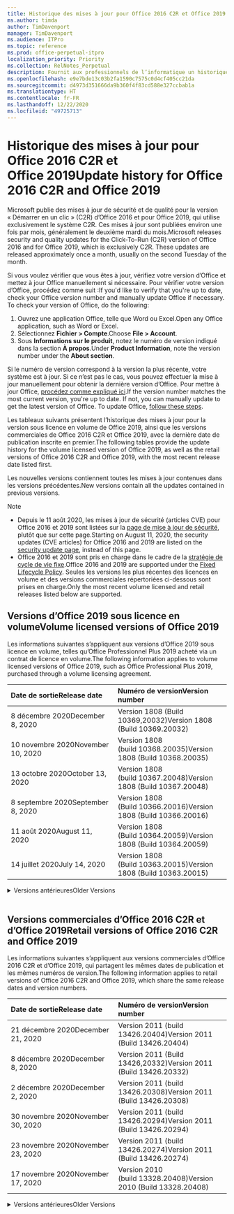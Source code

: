 ```yaml
---
title: Historique des mises à jour pour Office 2016 C2R et Office 2019
ms.author: timda
author: TimDavenport
manager: TimDavenport
ms.audience: ITPro
ms.topic: reference
ms.prod: office-perpetual-itpro
localization_priority: Priority
ms.collection: RelNotes_Perpetual
description: Fournit aux professionnels de l’informatique un historique des mises à jour pour les versions perpétuelles d’Office 2016 et 2019 qui utilisent la technologie « Démarrer en un clic » (C2R)
ms.openlocfilehash: e9e7bde13c03b2fa1590c7575c0d4cf405cc21da
ms.sourcegitcommit: d4973d351666da9b360f4f83cd588e327ccbab1a
ms.translationtype: HT
ms.contentlocale: fr-FR
ms.lasthandoff: 12/22/2020
ms.locfileid: "49725713"
---
```

# <a name="update-history-for-office-2016-c2r-and-office-2019"></a><span data-ttu-id="e1fb0-103">Historique des mises à jour pour Office 2016 C2R et Office 2019</span><span class="sxs-lookup"><span data-stu-id="e1fb0-103">Update history for Office 2016 C2R and Office 2019</span></span>

<span data-ttu-id="e1fb0-p101">Microsoft publie des mises à jour de sécurité et de qualité pour la version « Démarrer en un clic » (C2R) d’Office 2016 et pour Office 2019, qui utilise exclusivement le système C2R. Ces mises à jour sont publiées environ une fois par mois, généralement le deuxième mardi du mois.</span><span class="sxs-lookup"><span data-stu-id="e1fb0-p101">Microsoft releases security and quality updates for the Click-To-Run (C2R) version of Office 2016 and for Office 2019, which is exclusively C2R. These updates are released approximately once a month, usually on the second Tuesday of the month.</span></span>

<span data-ttu-id="e1fb0-p102">Si vous voulez vérifier que vous êtes à jour, vérifiez votre version d’Office et mettez à jour Office manuellement si nécessaire. Pour vérifier votre version d’Office, procédez comme suit :</span><span class="sxs-lookup"><span data-stu-id="e1fb0-p102">If you'd like to verify that you're up to date, check your Office version number and manually update Office if necessary. To check your version of Office, do the following:</span></span>

  1.    <span data-ttu-id="e1fb0-108">Ouvrez une application Office, telle que Word ou Excel.</span><span class="sxs-lookup"><span data-stu-id="e1fb0-108">Open any Office application, such as Word or Excel.</span></span>
  2.    <span data-ttu-id="e1fb0-109">Sélectionnez **Fichier > Compte**.</span><span class="sxs-lookup"><span data-stu-id="e1fb0-109">Choose **File > Account**.</span></span>
  3.    <span data-ttu-id="e1fb0-110">Sous **Informations sur le produit**, notez le numéro de version indiqué dans la section **À propos**.</span><span class="sxs-lookup"><span data-stu-id="e1fb0-110">Under **Product Information**, note the version number under the **About section**.</span></span>

<span data-ttu-id="e1fb0-p103">Si le numéro de version correspond à la version la plus récente, votre système est à jour. Si ce n’est pas le cas, vous pouvez effectuer la mise à jour manuellement pour obtenir la dernière version d’Office. Pour mettre à jour Office, [procédez comme expliqué ici](https://support.office.com/article/2ab296f3-7f03-43a2-8e50-46de917611c5).</span><span class="sxs-lookup"><span data-stu-id="e1fb0-p103">If the version number matches the most current version, you're up to date. If not, you can manually update to get the latest version of Office. To update Office, [follow these steps](https://support.office.com/article/2ab296f3-7f03-43a2-8e50-46de917611c5).</span></span>


<span data-ttu-id="e1fb0-114">Les tableaux suivants présentent l’historique des mises à jour pour la version sous licence en volume de Office 2019, ainsi que les versions commerciales de Office 2016 C2R et Office 2019, avec la dernière date de publication inscrite en premier.</span><span class="sxs-lookup"><span data-stu-id="e1fb0-114">The following tables provide the update history for the volume licensed version of Office 2019, as well as the retail versions of Office 2016 C2R and Office 2019, with the most recent release date listed first.</span></span>

<span data-ttu-id="e1fb0-115">Les nouvelles versions contiennent toutes les mises à jour contenues dans les versions précédentes.</span><span class="sxs-lookup"><span data-stu-id="e1fb0-115">New versions contain all the updates contained in previous versions.</span></span>


 > [!NOTE]
> - <span data-ttu-id="e1fb0-116">Depuis le 11 août 2020, les mises à jour de sécurité (articles CVE) pour Office 2016 et 2019 sont listées sur la [page de mise à jour de sécurité](https://docs.microsoft.com/officeupdates/microsoft365-apps-security-updates), plutôt que sur cette page.</span><span class="sxs-lookup"><span data-stu-id="e1fb0-116">Starting on August 11, 2020, the security updates (CVE articles) for Office 2016 and 2019 are listed on the [security update page](https://docs.microsoft.com/officeupdates/microsoft365-apps-security-updates), instead of this page.</span></span> 
> - <span data-ttu-id="e1fb0-117">Office 2016 et 2019 sont pris en charge dans le cadre de la [stratégie de cycle de vie fixe](https://docs.microsoft.com/lifecycle/policies/fixed).</span><span class="sxs-lookup"><span data-stu-id="e1fb0-117">Office 2016 and 2019 are supported under the [Fixed Lifecycle Policy](https://docs.microsoft.com/lifecycle/policies/fixed).</span></span> <span data-ttu-id="e1fb0-118">Seules les versions les plus récentes des licences en volume et des versions commerciales répertoriées ci-dessous sont prises en charge.</span><span class="sxs-lookup"><span data-stu-id="e1fb0-118">Only the most recent volume licensed and retail releases listed below are supported.</span></span>


## <a name="volume-licensed-versions-of-office-2019"></a><span data-ttu-id="e1fb0-119">Versions d’Office 2019 sous licence en volume</span><span class="sxs-lookup"><span data-stu-id="e1fb0-119">Volume licensed versions of Office 2019</span></span>
<span data-ttu-id="e1fb0-120">Les informations suivantes s’appliquent aux versions d’Office 2019 sous licence en volume, telles qu’Office Professionnel Plus 2019 acheté via un contrat de licence en volume.</span><span class="sxs-lookup"><span data-stu-id="e1fb0-120">The following information applies to volume licensed versions of Office 2019, such as Office Professional Plus 2019, purchased through a volume licensing agreement.</span></span>

[//]: # (NE PAS SUPPRIMER LE DÉBUT DU TABLEAU VL)


|<span data-ttu-id="e1fb0-122">**Date de sortie**</span><span class="sxs-lookup"><span data-stu-id="e1fb0-122">**Release date**</span></span>|<span data-ttu-id="e1fb0-123">**Numéro de version**</span><span class="sxs-lookup"><span data-stu-id="e1fb0-123">**Version number**</span></span>|
|:-----|:-----|
|<span data-ttu-id="e1fb0-124">8 décembre 2020</span><span class="sxs-lookup"><span data-stu-id="e1fb0-124">December 8, 2020</span></span>|<span data-ttu-id="e1fb0-125">Version 1808 (Build 10369,20032)</span><span class="sxs-lookup"><span data-stu-id="e1fb0-125">Version 1808 (Build 10369.20032)</span></span>|
|<span data-ttu-id="e1fb0-126">10 novembre 2020</span><span class="sxs-lookup"><span data-stu-id="e1fb0-126">November 10, 2020</span></span>|<span data-ttu-id="e1fb0-127">Version 1808 (build 10368.20035)</span><span class="sxs-lookup"><span data-stu-id="e1fb0-127">Version 1808 (Build 10368.20035)</span></span>|
|<span data-ttu-id="e1fb0-128">13 octobre 2020</span><span class="sxs-lookup"><span data-stu-id="e1fb0-128">October 13, 2020</span></span>|<span data-ttu-id="e1fb0-129">Version 1808 (build 10367.20048)</span><span class="sxs-lookup"><span data-stu-id="e1fb0-129">Version 1808 (Build 10367.20048)</span></span>|
|<span data-ttu-id="e1fb0-130">8 septembre 2020</span><span class="sxs-lookup"><span data-stu-id="e1fb0-130">September 8, 2020</span></span>|<span data-ttu-id="e1fb0-131">Version 1808 (Build 10366.20016)</span><span class="sxs-lookup"><span data-stu-id="e1fb0-131">Version 1808 (Build 10366.20016)</span></span>|
|<span data-ttu-id="e1fb0-132">11 août 2020</span><span class="sxs-lookup"><span data-stu-id="e1fb0-132">August 11, 2020</span></span>|<span data-ttu-id="e1fb0-133">Version 1808 (Build 10364.20059)</span><span class="sxs-lookup"><span data-stu-id="e1fb0-133">Version 1808 (Build 10364.20059)</span></span>|
|<span data-ttu-id="e1fb0-134">14 juillet 2020</span><span class="sxs-lookup"><span data-stu-id="e1fb0-134">July 14, 2020</span></span>   |<span data-ttu-id="e1fb0-135">Version 1808 (Build 10363.20015)</span><span class="sxs-lookup"><span data-stu-id="e1fb0-135">Version 1808 (Build 10363.20015)</span></span>  |


[//]: # (NE PAS SUPPRIMER LA FIN DU TABLEAU VL)

<details>
<summary><span data-ttu-id="e1fb0-137">Versions antérieures</span><span class="sxs-lookup"><span data-stu-id="e1fb0-137">Older Versions</span></span></summary>
 

[//]: # (NE PAS SUPPRIMER LE DÉBUT DE L’ANCIEN TABLEAU VL)


|<span data-ttu-id="e1fb0-139">**Date de sortie**</span><span class="sxs-lookup"><span data-stu-id="e1fb0-139">**Release date**</span></span>|<span data-ttu-id="e1fb0-140">**Numéro de version**</span><span class="sxs-lookup"><span data-stu-id="e1fb0-140">**Version number**</span></span>|
|:-----|:-----|
|<span data-ttu-id="e1fb0-141">09 juin 2020</span><span class="sxs-lookup"><span data-stu-id="e1fb0-141">June 9, 2020</span></span>   |<span data-ttu-id="e1fb0-142">Version 1808 (Build 10361.20002)</span><span class="sxs-lookup"><span data-stu-id="e1fb0-142">Version 1808 (Build 10361.20002)</span></span>  |
|<span data-ttu-id="e1fb0-143">12 mai 2020</span><span class="sxs-lookup"><span data-stu-id="e1fb0-143">May 12, 2020</span></span>   |<span data-ttu-id="e1fb0-144">Version 1808 (build 10359.20023)</span><span class="sxs-lookup"><span data-stu-id="e1fb0-144">Version 1808 (Build 10359.20023)</span></span>  |
|<span data-ttu-id="e1fb0-145">14 avril 2020</span><span class="sxs-lookup"><span data-stu-id="e1fb0-145">April 14, 2020</span></span>   |<span data-ttu-id="e1fb0-146">Version 1808 (build 10358.20061)</span><span class="sxs-lookup"><span data-stu-id="e1fb0-146">Version 1808 (Build 10358.20061)</span></span>  |
|<span data-ttu-id="e1fb0-147">10 mars 2020</span><span class="sxs-lookup"><span data-stu-id="e1fb0-147">March 10, 2020</span></span>   |<span data-ttu-id="e1fb0-148">Version 1808 (Build 10357.20081)</span><span class="sxs-lookup"><span data-stu-id="e1fb0-148">Version 1808 (Build 10357.20081)</span></span>  |
|<span data-ttu-id="e1fb0-149">11 février 2020</span><span class="sxs-lookup"><span data-stu-id="e1fb0-149">February 11, 2020</span></span>   |<span data-ttu-id="e1fb0-150">Version 1808 (build 10356.20006)</span><span class="sxs-lookup"><span data-stu-id="e1fb0-150">Version 1808 (Build 10356.20006)</span></span>  |


[//]: # (NE PAS SUPPRIMER LA FIN DE L’ANCIEN TABLEAU VL)

</details>


<br/>

## <a name="retail-versions-of-office-2016-c2r-and-office-2019"></a><span data-ttu-id="e1fb0-152">Versions commerciales d’Office 2016 C2R et d’Office 2019</span><span class="sxs-lookup"><span data-stu-id="e1fb0-152">Retail versions of Office 2016 C2R and Office 2019</span></span>
<span data-ttu-id="e1fb0-153">Les informations suivantes s’appliquent aux versions commerciales d’Office 2016 C2R et d’Office 2019, qui partagent les mêmes dates de publication et les mêmes numéros de version.</span><span class="sxs-lookup"><span data-stu-id="e1fb0-153">The following information applies to retail versions of Office 2016 C2R and Office 2019, which share the same release dates and version numbers.</span></span>

[//]: # (NE PAS SUPPRIMER LE DÉBUT DU TABLEAU DE VENTE AU DÉTAIL)


|<span data-ttu-id="e1fb0-155">**Date de sortie**</span><span class="sxs-lookup"><span data-stu-id="e1fb0-155">**Release date**</span></span>|<span data-ttu-id="e1fb0-156">**Numéro de version**</span><span class="sxs-lookup"><span data-stu-id="e1fb0-156">**Version number**</span></span>|
|:-----|:-----|
|<span data-ttu-id="e1fb0-157">21 décembre 2020</span><span class="sxs-lookup"><span data-stu-id="e1fb0-157">December 21, 2020</span></span>|<span data-ttu-id="e1fb0-158">Version 2011 (build 13426.20404)</span><span class="sxs-lookup"><span data-stu-id="e1fb0-158">Version 2011 (Build 13426.20404)</span></span>|
|<span data-ttu-id="e1fb0-159">8 décembre 2020</span><span class="sxs-lookup"><span data-stu-id="e1fb0-159">December 8, 2020</span></span>|<span data-ttu-id="e1fb0-160">Version 2011 (Build 13426,20332)</span><span class="sxs-lookup"><span data-stu-id="e1fb0-160">Version 2011 (Build 13426.20332)</span></span>|
|<span data-ttu-id="e1fb0-161">2 décembre 2020</span><span class="sxs-lookup"><span data-stu-id="e1fb0-161">December 2, 2020</span></span>|<span data-ttu-id="e1fb0-162">Version 2011 (build 13426.20308)</span><span class="sxs-lookup"><span data-stu-id="e1fb0-162">Version 2011 (Build 13426.20308)</span></span>|
|<span data-ttu-id="e1fb0-163">30 novembre 2020</span><span class="sxs-lookup"><span data-stu-id="e1fb0-163">November 30, 2020</span></span>|<span data-ttu-id="e1fb0-164">Version 2011 (build 13426.20294)</span><span class="sxs-lookup"><span data-stu-id="e1fb0-164">Version 2011 (Build 13426.20294)</span></span>|
|<span data-ttu-id="e1fb0-165">23 novembre 2020</span><span class="sxs-lookup"><span data-stu-id="e1fb0-165">November 23, 2020</span></span>|<span data-ttu-id="e1fb0-166">Version 2011 (build 13426.20274)</span><span class="sxs-lookup"><span data-stu-id="e1fb0-166">Version 2011 (Build 13426.20274)</span></span>|
|<span data-ttu-id="e1fb0-167">17 novembre 2020</span><span class="sxs-lookup"><span data-stu-id="e1fb0-167">November 17, 2020</span></span>|<span data-ttu-id="e1fb0-168">Version 2010 (build 13328.20408)</span><span class="sxs-lookup"><span data-stu-id="e1fb0-168">Version 2010 (Build 13328.20408)</span></span>|


[//]: # (NE PAS SUPPRIMER LA FIN DU TABLEAU DE VENTE AU DÉTAIL)

<details>
<summary><span data-ttu-id="e1fb0-170">Versions antérieures</span><span class="sxs-lookup"><span data-stu-id="e1fb0-170">Older Versions</span></span></summary>
 

[//]: # (NE PAS SUPPRIMER LE DÉBUT DE L’ANCIEN TABLEAU DE VENTE AU DÉTAIL)


|<span data-ttu-id="e1fb0-172">**Date de sortie**</span><span class="sxs-lookup"><span data-stu-id="e1fb0-172">**Release date**</span></span>|<span data-ttu-id="e1fb0-173">**Numéro de version**</span><span class="sxs-lookup"><span data-stu-id="e1fb0-173">**Version number**</span></span>|
|:-----|:-----|
|<span data-ttu-id="e1fb0-174">10 novembre 2020</span><span class="sxs-lookup"><span data-stu-id="e1fb0-174">November 10, 2020</span></span>|<span data-ttu-id="e1fb0-175">Version 2010 (build 13328.20356)</span><span class="sxs-lookup"><span data-stu-id="e1fb0-175">Version 2010 (Build 13328.20356)</span></span>|
|<span data-ttu-id="e1fb0-176">27 octobre 2020</span><span class="sxs-lookup"><span data-stu-id="e1fb0-176">October 27, 2020</span></span>|<span data-ttu-id="e1fb0-177">Version 2010 (build 13328.20292)</span><span class="sxs-lookup"><span data-stu-id="e1fb0-177">Version 2010 (Build 13328.20292)</span></span>|
|<span data-ttu-id="e1fb0-178">21 octobre 2020</span><span class="sxs-lookup"><span data-stu-id="e1fb0-178">October 21, 2020</span></span>|<span data-ttu-id="e1fb0-179">Version 2009 (Build 13231.20418)</span><span class="sxs-lookup"><span data-stu-id="e1fb0-179">Version 2009 (Build 13231.20418)</span></span>|
|<span data-ttu-id="e1fb0-180">13 octobre 2020</span><span class="sxs-lookup"><span data-stu-id="e1fb0-180">October 13, 2020</span></span>|<span data-ttu-id="e1fb0-181">Version 2009 (build 13231.20390)</span><span class="sxs-lookup"><span data-stu-id="e1fb0-181">Version 2009 (Build 13231.20390)</span></span>|
|<span data-ttu-id="e1fb0-182">8 octobre 2020</span><span class="sxs-lookup"><span data-stu-id="e1fb0-182">October 8, 2020</span></span>|<span data-ttu-id="e1fb0-183">Version 2009 (Build 13231.20368)</span><span class="sxs-lookup"><span data-stu-id="e1fb0-183">Version 2009 (Build 13231.20368)</span></span>|
|<span data-ttu-id="e1fb0-184">28 septembre 2020</span><span class="sxs-lookup"><span data-stu-id="e1fb0-184">September 28, 2020</span></span>|<span data-ttu-id="e1fb0-185">Version 2009 (Build 13231.20262)</span><span class="sxs-lookup"><span data-stu-id="e1fb0-185">Version 2009 (Build 13231.20262)</span></span>|
|<span data-ttu-id="e1fb0-186">22 septembre 2020</span><span class="sxs-lookup"><span data-stu-id="e1fb0-186">September 22, 2020</span></span>|<span data-ttu-id="e1fb0-187">Version 2008 (Build 13127.20508)</span><span class="sxs-lookup"><span data-stu-id="e1fb0-187">Version 2008 (Build 13127.20508)</span></span>|
|<span data-ttu-id="e1fb0-188">9 septembre 2020</span><span class="sxs-lookup"><span data-stu-id="e1fb0-188">September 9, 2020</span></span>|<span data-ttu-id="e1fb0-189">Version 2008 (build 13127.20408)</span><span class="sxs-lookup"><span data-stu-id="e1fb0-189">Version 2008 (Build 13127.20408)</span></span>|
|<span data-ttu-id="e1fb0-190">31 août 2020</span><span class="sxs-lookup"><span data-stu-id="e1fb0-190">August 31, 2020</span></span>|<span data-ttu-id="e1fb0-191">Version 2008 (build 13127.20296)</span><span class="sxs-lookup"><span data-stu-id="e1fb0-191">Version 2008 (Build 13127.20296)</span></span>|
|<span data-ttu-id="e1fb0-192">25 août 2020</span><span class="sxs-lookup"><span data-stu-id="e1fb0-192">August 25, 2020</span></span>|<span data-ttu-id="e1fb0-193">Version 2007 (Build 13029.20460)</span><span class="sxs-lookup"><span data-stu-id="e1fb0-193">Version 2007 (Build 13029.20460)</span></span>|
|<span data-ttu-id="e1fb0-194">11 août 2020</span><span class="sxs-lookup"><span data-stu-id="e1fb0-194">August 11, 2020</span></span>|<span data-ttu-id="e1fb0-195">Version 2007 (Build 13029.20344)</span><span class="sxs-lookup"><span data-stu-id="e1fb0-195">Version 2007 (Build 13029.20344)</span></span>|
|<span data-ttu-id="e1fb0-196">30 juillet 2020</span><span class="sxs-lookup"><span data-stu-id="e1fb0-196">July 30, 2020</span></span>|<span data-ttu-id="e1fb0-197">Version 2007 (build 13029.20308)</span><span class="sxs-lookup"><span data-stu-id="e1fb0-197">Version 2007 (Build 13029.20308)</span></span>  |
|<span data-ttu-id="e1fb0-198">28 juillet 2020</span><span class="sxs-lookup"><span data-stu-id="e1fb0-198">July 28, 2020</span></span>|<span data-ttu-id="e1fb0-199">Version 2006 (Build 13001.20498)</span><span class="sxs-lookup"><span data-stu-id="e1fb0-199">Version 2006 (Build 13001.20498)</span></span>  |
|<span data-ttu-id="e1fb0-200">14 juillet 2020</span><span class="sxs-lookup"><span data-stu-id="e1fb0-200">July 14, 2020</span></span>|<span data-ttu-id="e1fb0-201">Version 2006 (Build 13001.20384)</span><span class="sxs-lookup"><span data-stu-id="e1fb0-201">Version 2006 (Build 13001.20384)</span></span>  |
|<span data-ttu-id="e1fb0-202">30 juin 2020</span><span class="sxs-lookup"><span data-stu-id="e1fb0-202">June 30, 2020</span></span>|<span data-ttu-id="e1fb0-203">Version 2006 (Build 13001.20266)</span><span class="sxs-lookup"><span data-stu-id="e1fb0-203">Version 2006 (Build 13001.20266)</span></span>  |
|<span data-ttu-id="e1fb0-204">24 juin 2020</span><span class="sxs-lookup"><span data-stu-id="e1fb0-204">June 24, 2020</span></span>|<span data-ttu-id="e1fb0-205">Version 2005 (Build 12827.20470)</span><span class="sxs-lookup"><span data-stu-id="e1fb0-205">Version 2005 (Build 12827.20470)</span></span>  |
|<span data-ttu-id="e1fb0-206">09 juin 2020</span><span class="sxs-lookup"><span data-stu-id="e1fb0-206">June 9, 2020</span></span>|<span data-ttu-id="e1fb0-207">Version 2005 (Build 12827.20336)</span><span class="sxs-lookup"><span data-stu-id="e1fb0-207">Version 2005 (Build 12827.20336)</span></span>  |
|<span data-ttu-id="e1fb0-208">02 juin 2020</span><span class="sxs-lookup"><span data-stu-id="e1fb0-208">June 2, 2020</span></span>|<span data-ttu-id="e1fb0-209">Version 2005 (Build 12827.20268)</span><span class="sxs-lookup"><span data-stu-id="e1fb0-209">Version 2005 (Build 12827.20268)</span></span>  |
|<span data-ttu-id="e1fb0-210">21 Mai 2020</span><span class="sxs-lookup"><span data-stu-id="e1fb0-210">May 21, 2020</span></span>|<span data-ttu-id="e1fb0-211">Version 2004 (Build 12730.20352)</span><span class="sxs-lookup"><span data-stu-id="e1fb0-211">Version 2004 (Build 12730.20352)</span></span>  |
|<span data-ttu-id="e1fb0-212">12 mai 2020</span><span class="sxs-lookup"><span data-stu-id="e1fb0-212">May 12, 2020</span></span>|<span data-ttu-id="e1fb0-213">Version 2004 (build 12730.20270)</span><span class="sxs-lookup"><span data-stu-id="e1fb0-213">Version 2004 (Build 12730.20270)</span></span>  |
|<span data-ttu-id="e1fb0-214">4 mai 2020</span><span class="sxs-lookup"><span data-stu-id="e1fb0-214">May 4, 2020</span></span>|<span data-ttu-id="e1fb0-215">Version 2004 (Build 12730.20250)</span><span class="sxs-lookup"><span data-stu-id="e1fb0-215">Version 2004 (Build 12730.20250)</span></span>  |
|<span data-ttu-id="e1fb0-216">29 avril 2020</span><span class="sxs-lookup"><span data-stu-id="e1fb0-216">April 29, 2020</span></span>|<span data-ttu-id="e1fb0-217">Version 2004 (Build 12730.20236)</span><span class="sxs-lookup"><span data-stu-id="e1fb0-217">Version 2004 (Build 12730.20236)</span></span>  |
|<span data-ttu-id="e1fb0-218">15 avril 2020</span><span class="sxs-lookup"><span data-stu-id="e1fb0-218">April 15, 2020</span></span>|<span data-ttu-id="e1fb0-219">Version 2003 (build 12624.20466)</span><span class="sxs-lookup"><span data-stu-id="e1fb0-219">Version 2003 (Build 12624.20466)</span></span>  |
|<span data-ttu-id="e1fb0-220">14 avril 2020</span><span class="sxs-lookup"><span data-stu-id="e1fb0-220">April 14, 2020</span></span>|<span data-ttu-id="e1fb0-221">Version 2003 (build 12624.20442)</span><span class="sxs-lookup"><span data-stu-id="e1fb0-221">Version 2003 (Build 12624.20442)</span></span>  |
|<span data-ttu-id="e1fb0-222">31 mars 2020</span><span class="sxs-lookup"><span data-stu-id="e1fb0-222">March 31, 2020</span></span>|<span data-ttu-id="e1fb0-223">Version 2003 (build 12624.20382)</span><span class="sxs-lookup"><span data-stu-id="e1fb0-223">Version 2003 (Build 12624.20382)</span></span>  |
|<span data-ttu-id="e1fb0-224">25 mars 2020</span><span class="sxs-lookup"><span data-stu-id="e1fb0-224">March 25, 2020</span></span>|<span data-ttu-id="e1fb0-225">Version 2003 (Build 12624.20320)</span><span class="sxs-lookup"><span data-stu-id="e1fb0-225">Version 2003 (Build 12624.20320)</span></span>  |
|<span data-ttu-id="e1fb0-226">10 mars 2020</span><span class="sxs-lookup"><span data-stu-id="e1fb0-226">March 10, 2020</span></span>|<span data-ttu-id="e1fb0-227">Version 2002 (Build 12527.20278)</span><span class="sxs-lookup"><span data-stu-id="e1fb0-227">Version 2002 (Build 12527.20278)</span></span>  |
|<span data-ttu-id="e1fb0-228">1er mars 2020</span><span class="sxs-lookup"><span data-stu-id="e1fb0-228">March 1, 2020</span></span>   |<span data-ttu-id="e1fb0-229">Version 2002 (Build 12527.20242)</span><span class="sxs-lookup"><span data-stu-id="e1fb0-229">Version 2002 (Build 12527.20242)</span></span>  |


[//]: # (NE PAS SUPPRIMER LA FIN DE L’ANCIEN TABLEAU DE VENTE AU DÉTAIL)


</details>







